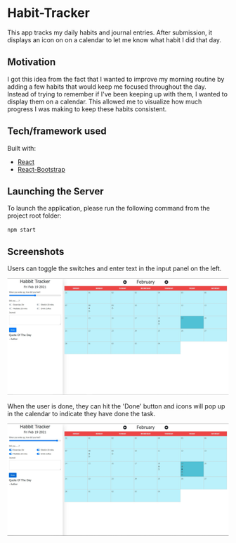# Habit-Tracker 

This app tracks my daily habits and journal entries. After submission, it displays an icon on on a calendar to let me know what habit I did that day. 

## Motivation

I got this idea from the fact that I wanted to improve my morning routine by adding a few habits that would keep me focused throughout the day. Instead of trying to remember if I've been keeping up with them, I wanted to display them on a calendar. This allowed me to visualize how much progress I was making to keep these habits consistent. 



## Tech/framework used

Built with:
* [React](https://github.com/facebook/react)
* [React-Bootstrap](https://github.com/react-bootstrap/react-bootstrap)


## Launching the Server
To launch the application, please run the following command from the project root folder:

``
npm start
``

## Screenshots 

Users can toggle the switches and enter text in the input panel on the left.

![](/public/img/HT1.JPG)


When the user is done, they can hit the 'Done' button and icons will pop up in the calendar to indicate they have done the task.

![](/public/img/HT2.JPG)


